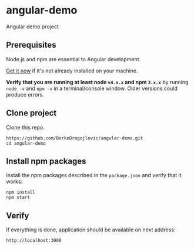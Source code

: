 # angular-demo
Angular demo project

## Prerequisites

Node.js and npm are essential to Angular development. 
    
<a href="https://docs.npmjs.com/getting-started/installing-node" target="_blank" title="Installing Node.js and updating npm">
Get it now</a> if it's not already installed on your machine.
 
**Verify that you are running at least node `v4.x.x` and npm `3.x.x`**
by running `node -v` and `npm -v` in a terminal/console window.
Older versions could produce errors.

## Clone project

Clone this repo.
```shell
https://github.com/BorkoDragojlovic/angular-demo.git
cd angular-demo
```

## Install npm packages

Install the npm packages described in the `package.json` and verify that it works:

```shell
npm install
npm start
```

## Verify

If everything is done, application should be available on next address:
```shell
http://localhost:3000
```

